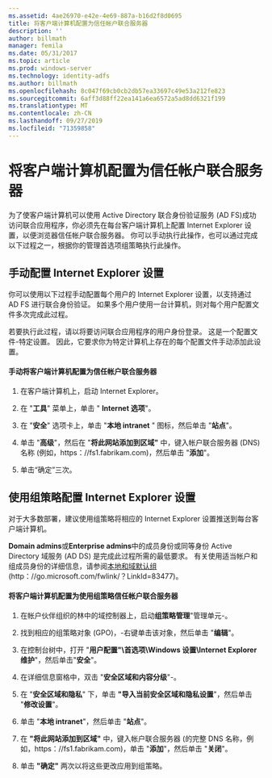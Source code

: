 ```yaml
---
ms.assetid: 4ae26970-e42e-4e69-887a-b16d2f8d0695
title: 将客户端计算机配置为信任帐户联合服务器
description: ''
author: billmath
manager: femila
ms.date: 05/31/2017
ms.topic: article
ms.prod: windows-server
ms.technology: identity-adfs
ms.author: billmath
ms.openlocfilehash: 8c047f69cb0cb2db57ea33697c49e53a212fe823
ms.sourcegitcommit: 6aff3d88ff22ea141a6ea6572a5ad8dd6321f199
ms.translationtype: MT
ms.contentlocale: zh-CN
ms.lasthandoff: 09/27/2019
ms.locfileid: "71359858"
---
```

# <a name="configure-client-computers-to-trust-the-account-federation-server"></a>将客户端计算机配置为信任帐户联合服务器

为了使客户端计算机可以使用 Active Directory 联合身份验证服务 \(AD FS\)成功访问联合应用程序，你必须先在每台客户端计算机上配置 Internet Explorer 设置，以便浏览器信任帐户联合服务器。 你可以手动执行此操作，也可以通过完成以下过程之一，根据你的管理首选项组策略执行此操作。  
  
## <a name="configuring-internet-explorer-settings-manually"></a>手动配置 Internet Explorer 设置  
你可以使用以下过程手动配置每个用户的 Internet Explorer 设置，以支持通过 AD FS 进行联合身份验证。 如果多个用户使用一台计算机，则对每个用户配置文件多次完成此过程。  
  
若要执行此过程，请以将要访问联合应用程序的用户身份登录。 这是一个配置文件\-特定设置。 因此，它要求你为特定计算机上存在的每个配置文件手动添加此设置。  
  
#### <a name="to-manually-configure-client-computers-to-trust-the-account-federation-server"></a>手动将客户端计算机配置为信任帐户联合服务器  
  
1.  在客户端计算机上，启动 Internet Explorer。  
  
2.  在 "**工具**" 菜单上，单击 " **Internet 选项**"。  
  
3.  在 "**安全**" 选项卡上，单击 "**本地 intranet** " 图标，然后单击 "**站点**"。  
  
4.  单击 "**高级**"，然后在 "**将此网站添加到区域"** 中，键入帐户联合服务器 \(DNS\) 名称 \(例如，https：\/\/fs1.fabrikam.com\)，然后单击 "**添加**"。  
  
5.  单击“确定”三次。  
  
## <a name="configuring-internet-explorer-settings-by-using-grouppolicy"></a>使用组策略配置 Internet Explorer 设置  
对于大多数部署，建议使用组策略将相应的 Internet Explorer 设置推送到每台客户端计算机。  
  
**Domain admins**或**Enterprise admins**中的成员身份或同等身份 Active Directory 域服务 \(AD DS\) 是完成此过程所需的最低要求。  有关使用适当帐户和组成员身份的详细信息，请参阅[本地和域默认组](https://go.microsoft.com/fwlink/?LinkId=83477)\(http：\/\/go.microsoft.com\/fwlink\/？LinkId\=83477\)。   
  
#### <a name="to-configure-client-computers-to-trust-the-account-federation-server-by-using-grouppolicy"></a>将客户端计算机配置为使用组策略信任帐户联合服务器  
  
1.  在帐户伙伴组织的林中的域控制器上，启动**组策略管理**"管理单元\-。  
  
2.  找到相应的组策略对象 \(GPO\)，\-右键单击该对象，然后单击 "**编辑**"。  
  
3.  在控制台树中，打开 "**用户配置"\\首选项\\Windows 设置\\Internet Explorer 维护**"，然后单击"**安全**"。  
  
4.  在详细信息窗格中，双击 "**安全区域和内容分级**"\-。  
  
5.  在 "**安全区域和隐私**" 下，单击 **"导入当前安全区域和隐私设置**"，然后单击 "**修改设置**"。  
  
6.  单击 "**本地 intranet**"，然后单击 "**站点**"。  
  
7.  在 **"将此网站添加到区域"** 中，键入帐户联合服务器 \(的完整 DNS 名称，例如，https：\/\/fs1.fabrikam.com\)，单击 "**添加**"，然后单击 "**关闭**"。  
  
8.  单击 **"确定"** 两次以将这些更改应用到组策略。  
  
